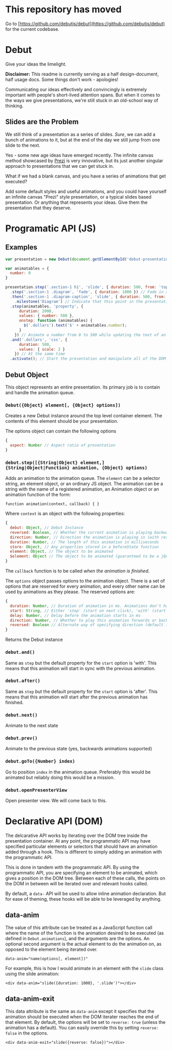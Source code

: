 # This repository has moved

Go to [https://github.com/debutjs/debut](https://github.com/debutjs/debut) for the current codebase.

# Debut

Give your ideas the limelight.

**Disclaimer:** This readme is currently serving as a half design-document, half usage docs. Some things don't work - apologies!

Communicating our ideas effectively and convincingly is extremely important with people's short-lived attention spans. But when it comes to the ways we give presentations, we're still stuck in an old-school way of thinking.

## Slides are the Problem

We still think of a presentation as a series of slides. *Sure*, we can add a bunch of animations to it, but at the end of the day we still jump from one slide to the next.

Yes - some new age ideas have emerged recently. The infinite canvas method showcased by [Prezi](http://prezi.com) is very innovative, but its just another singular approach to presentations that we can get stuck in.

What if we had a blank canvas, and you have a series of animations that get executed?

Add some default styles and useful animations, and you could have yourself an infinite canvas "Prezi" style presentation, or a typical slides based presentation. Or anything that represents your ideas. Give them the presentation that they deserve.

# Programatic API (JS)

## Examples

```js
var presentation = new Debut(document.getElementById('debut-presentation');

var animatables = {
  number: 0
}

presentation.step('.section-1 h1', 'slide', { duration: 500, from: 'top' }) // Slide in the heading from the top
  .step('.section-1 .diagram', 'fade', { duration: 1000 }) // Fade in an image
  .then('.section-1 .diagram-caption', 'slide', { duration: 500, from: 'bottom' }) // Afterwards, slide the caption from the bottom
	.milestone('Diagram') // Indicate that this point in the presentation is one that we'd like to skip to in presenter view
  .step(animatables, 'property', {
      duration: 2000,
      values: { number: 500 },
      onstep: function (animatables) {
        $('.dollars').text('$' + animatables.number);
      }
    }) // Animate a number from 0 to 500 while updating the text of an element to represent that
  .and('.dollars', 'css', {
      duration: 500,
      values: { scale: 2 }
    }) // At the same time
  .activate(); // Start the presentation and manipulate all of the DOM stuff
```

## Debut Object

This object represents an entire presentation. Its primary job is to contain and handle the animation queue.

### `Debut({Object} element[, {Object} options])`

Creates a new Debut instance around the top level container element. The contents of this element should be your presentation.

The options object can contain the following options

```js
{
  aspect: Number // Aspect ratio of presentation
}
```

### `debut.step([{String|Object} element,] {String|Object|Function} animation, {Object} options)`

Adds an animation to the animation queue. The `element` can be a selector string, an element object, or an ordinary JS object. The animation can be a string with the name of a registered animation, an Animation object or an animation function of the form:

    function animation(context, callback) { }

Where `context` is an object with the following properties:

```js
{
  debut: Object, // Debut Instance
  reversed: Boolean, // Whether the current animation is playing backwards (along the animation queue)
  direction: Number, // Direction the animation is playing in (with respect to the animation definition) - reversed is taken into account
  duration: Number, // The length of this animation in milliseconds
  store: Object, // Any properties stored in a beforeState function
  element: Object, // The object to be animated
  $element: Object // The object to be animated (guaranteed to be a jQuery object)
}
```

The `callback` function is to be called *when the animation is finished*.

The `options` object passes options to the animation object. There is a set of options that are reserved for every animation, and every other name can be used by animations as they please. The reserved options are:

```js
{
  duration: Number, // Duration of animation in ms. Animations don't have to respect it
  start: String, // Either 'step' (start on next click), 'with' (start at the same time as the last one), 'after' (start as the previous animation finishes)
  delay: Number, // Delay before the animation starts in ms
  direction: Number, // Whether to play this animation forwards or backwards. -1 for backwards, 1 for forwards (default is 1)
  reversed: Boolean // Alternate way of specifying direction (default is false)
}
```

Returns the Debut instance

### `debut.and()`

Same as `step` but the default property for the `start` option is 'with'. This means that this animation will start in sync with the previous animation.

### `debut.after()`

Same as `step` but the default property for the `start` option is 'after'. This means that this animation will start after the previous animation has finished.

### `debut.next()`

Animate to the next state

### `debut.prev()`

Animate to the previous state (yes, backwards animations supported)

### `debut.goTo({Number} index)`

Go to position `index` in the animation queue. Preferably this would be animated but reliably doing this would be a mission.

### `debut.openPresenterView`

Open presenter view. We will come back to this.


# Declarative API (DOM)

The delcarative API works by iterating over the DOM tree inside the presentation container.
At any point, the programmatic API may have specified particular elements or selectors that
should have an animation added through a hook. This is different to simply adding an animation
with the programmatic API.

This is done in tandem with the programmatic API. By using the programmatic API, you are specifying
an element to be animated, which gives a position in the DOM tree. Between each of these calls,
the points on the DOM in between will be iterated over and relevant hooks called.

By default, a `data-` API will be used to allow inline animation declaration. But for ease of theming,
these hooks will be able to be leveraged by anything.

## data-anim

The value of this attribute can be treated as a JavaScript function call where the name of the
function is the animation desired to be executed (as defined in `Debut.animations`), and the arguments
are the options. An optional second argument is the actual element to do the animation on,
as opposed to the element being iterated over.

    data-anim="name(options[, element])"

For example, this is how I would animate in an element with the `slide` class using the slide
animation:

    <div data-anim="slide({duration: 1000}, '.slide')"></div>

## data-anim-exit

This data attribute is the same as `data-anim` except it specifies that the animation
should be executed when the DOM iterater reaches the end of that element. By default,
the options will be set to `reverse: true` (unless the animation has a default). You can
easily override this by setting `reverse: false` in the options.

    <div data-anim-exit="slide({reverse: false})"></div>
